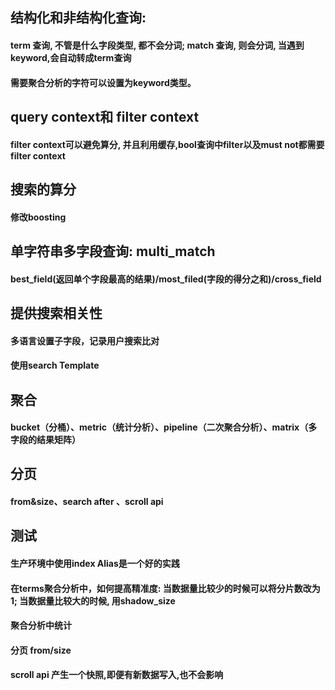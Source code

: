## 结构化和非结构化查询:
#### term 查询, 不管是什么字段类型, 都不会分词; match 查询, 则会分词, 当遇到keyword,会自动转成term查询
#### 需要聚合分析的字符可以设置为keyword类型。

## query context和 filter context
#### filter context可以避免算分, 并且利用缓存,bool查询中filter以及must not都需要filter context

## 搜索的算分
#### 修改boosting

## 单字符串多字段查询: multi_match
#### best_field(返回单个字段最高的结果)/most_filed(字段的得分之和)/cross_field

##  提供搜索相关性
#### 多语言设置子字段，记录用户搜索比对
#### 使用search Template

## 聚合
#### bucket（分桶）、metric（统计分析）、pipeline（二次聚合分析）、matrix（多字段的结果矩阵）

## 分页
#### from&size、search after 、scroll api

## 测试
#### 生产环境中使用index Alias是一个好的实践
#### 在terms聚合分析中，如何提高精准度: 当数据量比较少的时候可以将分片数改为1; 当数据量比较大的时候, 用shadow_size
#### 聚合分析中统计
#### 分页 from/size 
#### scroll api 产生一个快照,即便有新数据写入,也不会影响
